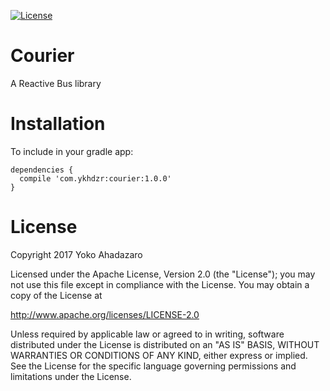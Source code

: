 [![License](https://img.shields.io/github/license/pluscubed/recycler-fast-scroll.svg)](https://www.apache.org/licenses/LICENSE-2.0.html)

# Courier
A Reactive Bus library

Installation
=======
To include in your gradle app:

	dependencies {
	  compile 'com.ykhdzr:courier:1.0.0'
	}

License
=======

Copyright 2017 Yoko Ahadazaro

Licensed under the Apache License, Version 2.0 (the "License");
you may not use this file except in compliance with the License.
You may obtain a copy of the License at

http://www.apache.org/licenses/LICENSE-2.0

Unless required by applicable law or agreed to in writing, software
distributed under the License is distributed on an "AS IS" BASIS,
WITHOUT WARRANTIES OR CONDITIONS OF ANY KIND, either express or implied.
See the License for the specific language governing permissions and
limitations under the License.
